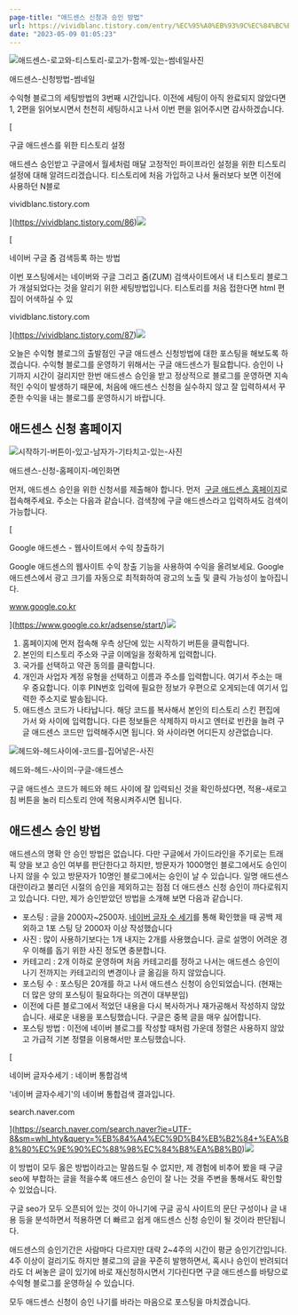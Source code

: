 ```yaml
---
page-title: "애드센스 신청과 승인 방법"
url: https://vividblanc.tistory.com/entry/%EC%95%A0%EB%93%9C%EC%84%BC%EC%8A%A4-%EC%8B%A0%EC%B2%AD%EA%B3%BC-%EC%8A%B9%EC%9D%B8-%EB%B0%A9%EB%B2%95
date: "2023-05-09 01:05:23"
---
```

![애드센스-로고와-티스토리-로고가-함께-있는-썸네일사진](https://blog.kakaocdn.net/dn/drZs24/btq14Yf6OWi/1aeZNeoe8zAjs4eZQkqq3k/img.png)

애드센스-신청방법-썸네일

수익형 블로그의 세팅방법의 3번째 시간입니다. 이전에 세팅이 아직 완료되지 않았다면 1, 2편을 읽어보시면서 천천히 세팅하시고 나서 이번 편을 읽어주시면 감사하겠습니다.

[

구글 애드센스를 위한 티스토리 설정

애드센스 승인받고 구글에서 월세처럼 매달 고정적인 파이프라인 설정을 위한 티스토리 설정에 대해 알려드리겠습니다. 티스토리에 처음 가입하고 나서 둘러보다 보면 이전에 사용하던 N블로

vividblanc.tistory.com



](https://vividblanc.tistory.com/86)![](https://scrap.kakaocdn.net/dn/chY43P/hyJPg3Yswc/YBBD75NcHVLSZKcMwNfN00/img.png?width=580&height=580&face=0_0_580_580,https://scrap.kakaocdn.net/dn/cIMrvU/hyJNU9lYlO/5YzMRJT6SAuHewVoBUqni1/img.png?width=580&height=580&face=0_0_580_580,https://scrap.kakaocdn.net/dn/eHdmj/hyJN0uUA42/MhVGMWa2fJbAZphZIS19UK/img.png?width=918&height=429&face=0_0_918_429)

[

네이버 구글 줌 검색등록 하는 방법

이번 포스팅에서는 네이버와 구글 그리고 줌(ZUM) 검색사이트에서 내 티스토리 블로그가 개설되었다는 것을 알리기 위한 세팅방법입니다. 티스토리를 처음 접한다면 html 편집이 어색하실 수 있

vividblanc.tistory.com



](https://vividblanc.tistory.com/87)![](https://scrap.kakaocdn.net/dn/bkdRuR/hyJN3yortt/z3Ufiv2OAIbatwwZCiXtK1/img.png?width=580&height=580&face=0_0_580_580,https://scrap.kakaocdn.net/dn/LtNXb/hyJPu2dY9c/4dFmaN9NKGE32c1WxxJd6k/img.png?width=580&height=580&face=0_0_580_580,https://scrap.kakaocdn.net/dn/DaV0q/hyJNUBtmRC/miiNKX3f6vBrO7pzEkC2MK/img.png?width=840&height=999&face=0_0_840_999)

오늘은 수익형 블로그의 출발점인 구글 애드센스 신청방법에 대한 포스팅을 해보도록 하겠습니다. 수익형 블로그를 운영하기 위해서는 구글 애드센스가 필요합니다. 승인이 나기까지 시간이 걸리지만 한번 애드센스 승인을 받고 정상적으로 블로그를 운영하면 지속적인 수익이 발생하기 때문에, 처음에 애드센스 신청을 실수하지 않고 잘 입력하셔서 꾸준한 수익을 내는 블로그를 운영하시기 바랍니다.

## 애드센스 신청 홈페이지

![시작하기-버튼이-있고-남자가-기타치고-있는-사진](https://blog.kakaocdn.net/dn/u7HNo/btq16Ay2wGw/z7YaiH4ryXJOXeHzu83Oq1/img.png)

애드센스-신청-홈페이지-메인화면

먼저, 애드센스 승인을 위한 신청서를 제출해야 합니다. 먼저  [구글 애드센스 홈페이지](https://www.google.co.kr/adsense/start/)로 접속해주세요. 주소는 다음과 같습니다. 검색창에 구글 애드센스라고 입력하셔도 검색이 가능합니다. 

[

Google 애드센스 - 웹사이트에서 수익 창출하기

Google 애드센스의 웹사이트 수익 창출 기능을 사용하여 수익을 올려보세요. Google 애드센스에서 광고 크기를 자동으로 최적화하여 광고의 노출 및 클릭 가능성이 높아집니다.

www.google.co.kr



](https://www.google.co.kr/adsense/start/)![](https://scrap.kakaocdn.net/dn/Jgl2k/hyJNYqjEvY/PzMDfHzwoq3TpmDf9DqyXK/img.jpg?width=512&height=341&face=0_0_512_341)

1.  홈페이지에 먼저 접속해 우측 상단에 있는 시작하기 버튼을 클릭합니다.
2.  본인의 티스토리 주소와 구글 이메일을 정확하게 입력합니다.
3.  국가를 선택하고 약관 동의를 클릭합니다.
4.  개인과 사업자 계정 유형을 선택하고 이름과 주소를 입력합니다. 여기서 주소는 매우 중요합니다. 이후 PIN번호 입력에 필요한 정보가 우편으로 오게되는데 여기서 입력한 주소지로 발송됩니다.
5.  애드센스 코드가 나타납니다. 해당 코드를 복사해서 본인의 티스토리 스킨 편집에 가서 <head>와 </head> 사이에 입력합니다. 다른 정보들은 삭제하지 마시고 엔터로 빈칸을 늘려 구글 애드센스 코드만 입력해주시면 됩니다. <head>와 </head> 사이라면 어디든지 상관없습니다.

![헤드와-헤드사이에-코드를-집어넣은-사진](https://blog.kakaocdn.net/dn/ens9IY/btq11NsEiUU/gLcqQH5FOFLu5J2KeZKb7k/img.png)

헤드와-헤드-사이의-구글-애드센스

구글 애드센스 코드가 헤드와 헤드 사이에 잘 입력되신 것을 확인하셨다면, 적용-새로고침 버튼을 눌러 티스토리 안에 적용시켜주시면 됩니다.

## 애드센스 승인 방법

애드센스의 명확 안 승인 방법은 없습니다. 다만 구글에서 가이드라인을 주기로는 트래픽 양을 보고 승인 여부를 판단한다고 하지만, 방문자가 1000명인 블로그에서도 승인이 나지 않을 수 있고 방문자가 10명인 블로그에서는 승인이 날 수 있습니다. 일명 애드센스 대란이라고 불리던 시절의 승인을 제외하고는 점점 더 애드센스 신청 승인이 까다로워지고 있습니다. 다만, 제가 승인받았던 방법을 소개해 보면 다음과 같습니다.

-   포스팅 : 글을 2000자~2500자. [네이버 글자 수 세기](https://search.naver.com/search.naver?ie=UTF-8&sm=whl_hty&query=%EB%84%A4%EC%9D%B4%EB%B2%84+%EA%B8%80%EC%9E%90%EC%88%98%EC%84%B8%EA%B8%B0)를 통해 확인했을 때 공백 제외하고 1포 스팅 당 2000자 이상 작성했습니다
-   사진 : 많이 사용하기보다는 1개 내지는 2개를 사용했습니다. 글로 설명이 어려운 경우 이해를 돕기 위한 사진 정도면 충분합니다.
-   카테고리 : 2개 이하로 운영하며 처음 카테고리를 정하고 나서는 애드센스 승인이 나기 전까지는 카테고리의 변경이나 글 옮김을 하지 않았습니다.
-   포스팅 수 : 포스팅은 20개를 하고 나서 애드센스 신청이 승인되었습니다. (현재는 더 많은 양의 포스팅이 필요하다는 의견이 대부분임)
-   이전에 다른 블로그에서 적었던 내용을 다시 복사하거나 재가공해서 작성하지 않았습니다. 새로운 내용을 포스팅했습니다. 구글은 중복 글을 매우 싫어합니다.
-   포스팅 방법 : 이전에 네이버 블로그를 작성할 때처럼 가운데 정렬은 사용하지 않았고 가급적 기본 정렬을 이용해서만 포스팅했습니다.

[

네이버 글자수세기 : 네이버 통합검색

'네이버 글자수세기'의 네이버 통합검색 결과입니다.

search.naver.com



](https://search.naver.com/search.naver?ie=UTF-8&sm=whl_hty&query=%EB%84%A4%EC%9D%B4%EB%B2%84+%EA%B8%80%EC%9E%90%EC%88%98%EC%84%B8%EA%B8%B0)![](https://scrap.kakaocdn.net/dn/cRkgSF/hyJPhV8ltl/uf6liUqz1UMj7v3dTjgA91/img.png?width=200&height=200&face=0_0_200_200)

이 방법이 모두 옳은 방법이라고는 말씀드릴 수 없지만, 제 경험에 비추어 봤을 때 구글 seo에 부합하는 글을 적을수록 애드센스 승인이 잘 나는 것을 주변을 통해서도 확인할 수 있었습니다.

구글 seo가 모두 오픈되어 있는 것이 아니기에 구글 공식 사이트의 문단 구성이나 글 내용 등을 분석하면서 적용하면 더 빠르고 쉽게 애드센스 신청 승인이 될 것이라 판단됩니다.

애드센스의 승인기간은 사람마다 다르지만 대략 2~4주의 시간이 평균 승인기간입니다. 4주 이상이 걸리기도 하지만 블로그의 글을 꾸준히 발행하면서, 혹시나 승인이 반려되더라도 더 써놓은 글이 있기에 바로 재신청하시면서 기다린다면 구글 애드센스를 바탕으로 수익형 블로그를 운영하실 수 있습니다.

모두 애드센스 신청이 승인 나기를 바라는 마음으로 포스팅을 마치겠습니다.